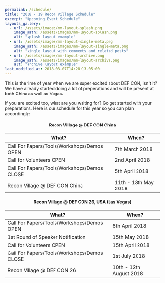 ```yaml
---
permalink: /schedule/
title: "2018 - 19 Recon Village Schedule"
excerpt: "Upcoming Event Schedule"
layouts_gallery:
  - url: /assets/images/mm-layout-splash.png
    image_path: /assets/images/mm-layout-splash.png
    alt: "splash layout example"
  - url: /assets/images/mm-layout-single-meta.png
    image_path: /assets/images/mm-layout-single-meta.png
    alt: "single layout with comments and related posts"
  - url: /assets/images/mm-layout-archive.png
    image_path: /assets/images/mm-layout-archive.png
    alt: "archive layout example"
last_modified_at: 2018-03-07T14:28:13-05:00
---
```


This is the time of year when we are super excited about DEF CON, isn't it? We have already started doing a lot of preperations and will be present at both China as well as Vegas. 

If you are excited too, what are you waiting for? Go get started with your preparations.  Here is our schedule for this year so you can plan accordingly: 

#### <center>Recon Village @ DEF CON China</center>

| What?                                        | When?	                                           |
| ------------------------------------------- | ----------------------------------------------------- |
| Call For Papers/Tools/Workshops/Demos OPEN | 7th March 2018 |
| Call for Volunteers OPEN | 2nd April 2018 |
| Call For Papers/Tools/Workshops/Demos CLOSE | 5th April 2018 |
| Recon Village @ DEF CON China | 11th - 13th May 2018 |


#### <center>Recon Village @ DEF CON 26, USA (Las Vegas)</center>

| What?                                        | When?	                                           |
| ------------------------------------------- | ----------------------------------------------------- |
| Call For Papers/Tools/Workshops/Demos OPEN | 6th April 2018 |
| 1st Round of Speaker Notification | 15th May 2018 |
| Call for Volunteers OPEN | 15th April 2018 |
| Call For Papers/Tools/Workshops/Demos CLOSE | 1st July 2018 |
| Recon Village @ DEF CON 26 | 10th - 12th August 2018 |